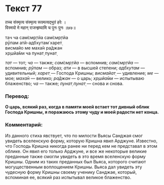 # Текст 77

तच्च संस्मृत्य संस्मृत्य रूपमत्यद्भुतं हरेः ।  
विस्मयो मे महान् राजन्हृष्यामि च पुनः पुनः ॥७७॥

тач ча сам̇смр̣тйа сам̇смр̣тйа  
рӯпам атй-адбхутам̇ харет̣  
висмайо ме маха̄н ра̄джан  
хр̣шйа̄ми ча пунат̣ пунат̣

_тат_ — тот; _ча_ — также; _сам̇смр̣тйа_ — вспомнив; _сам̇смр̣тйа_ — вспомнив; _рӯпам_ — образ; _ати_ — в высшей степени; _адбхутам_ — удивительный; _харет̣_ — Господа Кришны; _висмайат̣_ — удивление; _ме_ — мое; _маха̄н_ — велико; _ра̄джан_ — о царь; _хр̣шйа̄ми_ — испытываю блаженство; _ча_ — также; _пунат̣ пунат̣_ — снова и снова.

### Перевод:

**О царь, всякий раз, когда в памяти моей встает тот дивный облик Господа Кришны, я поражаюсь этому чуду и моей радости нет конца.**

### Комментарий:

Из данного стиха явствует, что по милости Вьясы Санджая смог увидеть вселенскую форму, которую Кришна явил Арджуне. Известно, что Господь Кришна никогда ранее ни перед кем не представал в этом облике. Он явил его только Арджуне, и все же некоторые великие преданные также смогли увидеть в это время вселенскую форму Кришны. Одним из таких преданных был Вьяса, которого считают могущественным воплощением Кришны. Вьяса дал увидеть эту чудесную форму Кришны своему ученику Санджае, который, вспоминая ее, всякий раз испытывал великое блаженство.